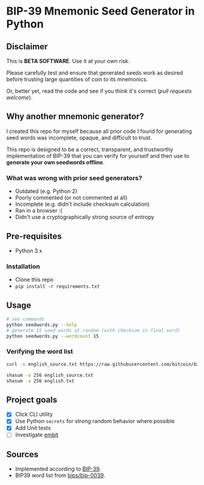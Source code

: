 # BIP-39 Mnemonic Seed Generator in Python

## Disclaimer

This is **BETA SOFTWARE**. Use it at your own risk.

Please carefully test and ensure that generated seeds work as
desired before trusting large quantities of coin to its mnemonics.

Or, better yet, read the code and see if you think it's correct
(*pull requests welcome*).

## Why another mnemonic generator?

I created this repo for myself because all prior code I found for
generating seed words was incomplete, opaque, and difficult to trust.

This repo is designed to be a correct, transparent, and trustworthy
implementation of BIP-39 that you can verify for yourself and then
use to **generate your own seedwords offline**.

### What was wrong with prior seed generators?

* Outdated (e.g. Python 2)
* Poorly commented (or not commented at all)
* Incomplete (e.g. didn't include checksum calculation)
* Ran in a browser :(
* Didn't use a cryptographically strong source of entropy

## Pre-requisites
* Python 3.x

### Installation
* Clone this repo
* `pip install -r requirements.txt`

## Usage

```sh
# see commands
python seedwords.py --help
# generate 15 seed words at random (with checksum in final word)
python seedwords.py --wordcount 15
```

### Verifying the word list

```sh
curl -o english_source.txt https://raw.githubusercontent.com/bitcoin/bips/master/bip-0039/english.txt

shasum -a 256 english_source.txt
shasum -a 256 english.txt
```

## Project goals

* [x] Click CLI utility
* [x] Use Python `secrets` for strong random behavior where possible
* [x] Add Unit tests
* [ ] Investigate [embit](https://github.com/diybitcoinhardware/embit/blob/master/src/embit/bip39.py)

## Sources
* Implemented according to [BIP-39](https://github.com/bitcoin/bips/blob/master/bip-0039.mediawiki).
* BIP39 word list from [bips/bip-0039](https://github.com/bitcoin/bips/tree/master/bip-0039).

